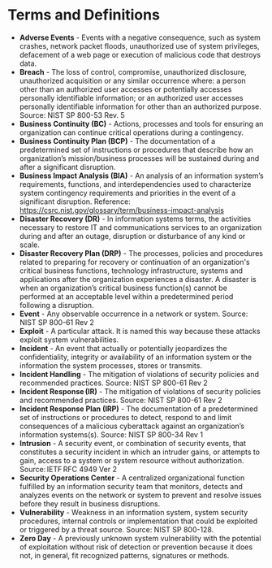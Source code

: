 # Terms and Definitions

* **Adverse Events** - Events with a negative consequence, such as system crashes, network packet floods, unauthorized use of system privileges, defacement of a web page or execution of malicious code that destroys data.
* **Breach** - The loss of control, compromise, unauthorized disclosure, unauthorized acquisition or any similar occurrence where: a person other than an authorized user accesses or potentially accesses personally identifiable information; or an authorized user accesses personally identifiable information for other than an authorized purpose. Source: NIST SP 800-53 Rev. 5
* **Business Continuity (BC)** - Actions, processes and tools for ensuring an organization can continue critical operations during a contingency. 
* **Business Continuity Plan (BCP)** - The documentation of a predetermined set of instructions or procedures that describe how an organization’s mission/business processes will be sustained during and after a significant disruption.
* **Business Impact Analysis (BIA)** - An analysis of an information system’s requirements, functions, and interdependencies used to characterize system contingency requirements and priorities in the event of a significant disruption. Reference: https://csrc.nist.gov/glossary/term/business-impact-analysis
* **Disaster Recovery (DR)** - In information systems terms, the activities necessary to restore IT and communications services to an organization during and after an outage, disruption or disturbance of any kind or scale. 
* **Disaster Recovery Plan (DRP)** - The processes, policies and procedures related to preparing for recovery or continuation of an organization's critical business functions, technology infrastructure, systems and applications after the organization experiences a disaster. A disaster is when an organization’s critical business function(s) cannot be performed at an acceptable level within a predetermined period following a disruption.
* **Event** - Any observable occurrence in a network or system. Source: NIST SP 800-61 Rev 2 
* **Exploit** - A particular attack. It is named this way because these attacks exploit system vulnerabilities.
* **Incident** - An event that actually or potentially jeopardizes the confidentiality, integrity or availability of an information system or the information the system processes, stores or transmits. 
* **Incident Handling** - The mitigation of violations of security policies and recommended practices. Source: NIST SP 800-61 Rev 2
* **Incident Response (IR)** - The mitigation of violations of security policies and recommended practices. Source: NIST SP 800-61 Rev 2
* **Incident Response Plan (IRP)** - The documentation of a predetermined set of instructions or procedures to detect, respond to and limit consequences of a malicious cyberattack against an organization’s information systems(s). Source: NIST SP 800-34 Rev 1
* **Intrusion** - A security event, or combination of security events, that constitutes a security incident in which an intruder gains, or attempts to gain, access to a system or system resource without authorization. Source: IETF RFC 4949 Ver 2 
* **Security Operations Center** - A centralized organizational function fulfilled by an information security team that monitors, detects and analyzes events on the network or system to prevent and resolve issues before they result in business disruptions.
* **Vulnerability** - Weakness in an information system, system security procedures, internal controls or implementation that could be exploited or triggered by a threat source. Source: NIST SP 800-128. 
* **Zero Day** - A previously unknown system vulnerability with the potential of exploitation without risk of detection or prevention because it does not, in general, fit recognized patterns, signatures or methods.   
